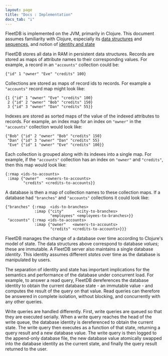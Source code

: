 ```yaml
---
layout: page
title: "Docs : Implementation"
docs_tab: "i"
---
```


FleetDB is implemented on the JVM, primarily in Clojure. This document assumes familiarity with Clojure, especially its [data structures](http://clojure.org/data_structures) and [sequences](http://clojure.org/sequences), and notion of [identity and state](http://clojure.org/state)

FleetDB stores all data in RAM in persistent data structures. Records are stored as maps of attribute names to their corresponding values. For example, a record in an `"accounts"` collection could be:

    {"id" 1 "owner" "Eve" "credits" 100}

Collections are stored as maps of record ids to records. For example a `"accounts"` record map might look like:
              
    {1 {"id" 1 "owner" "Eve" "credits" 100}
     2 {"id" 2 "owner" "Bob" "credits" 150}
     3 {"id" 3 "owner" "Dan" "credits" 55}}


Indexes are stored as sorted maps of the value of the indexed attributes to records. For example, an index map for an index on `"owner"` in the `"accounts"` collection would look like:

    {"Bob" {"id" 2 "owner" "Bob" "credits" 150}
     "Dan" {"id" 3 "owner" "Dan" "credits" 55}
     "Eve" {"id" 1 "owner" "Eve" "credits" 100}}

Each collection is grouped along with its indexes into a single map. For example, if the `"accounts"` collection has an index on `"owner"` and `"credits"`, then this map would look like:

    {:rmap <ids-to-accounts>
     :imap {"owner"   <owners-to-accounts>
            "credits" <credits-to-accounts}}

A database is then a map of collection names to these collection maps. If a database had `"branches"` and `"accounts"` collections it could look like:

    {"branches" {:rmap  <ids-to-branches>
                 :imap {"city"      <city-to-branches>
                        "employees" <employees-to-branches>}}
     "accounts" {:rmap <ids-to-accounts>
                 :imap {"owner"   <owners-to-accounts>
                        "credits" <credits-to-accounts>}}}

FleetDB manages the change of a database over time according to Clojure's model of state. The data structures above correspond to database *values*; these are immutable. A FleetDB server also maintains a single database *identity*. This identity assumes different *states* over time as the database is manipulated by users.

The separation of identity and state has important implications for the semantics and performance of the database under concurrent load. For example, to answer a read query, FleetDB dereferences the database identity to obtain the current database state - an immutable value - and computes the result of the query on that value. Read queries can therefore be answered in complete isolation, without blocking, and concurrently with any other queries.

Write queries are handled differently. First, write queries are queued so that they are executed serially. When a write query reaches the head of the write queue, the database identity is dereferenced to obtain the current state. The write query then executes as a function of that state, returning a query result and a new database value. The write query is then logged to the append-only database file, the new database value atomically swapped into the database identity as the current state, and finally the query result returned to the user.
